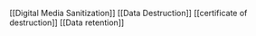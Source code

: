 [[Digital Media Sanitization]]
[[Data Destruction]]
[[certificate of destruction]] 
[[Data retention]]